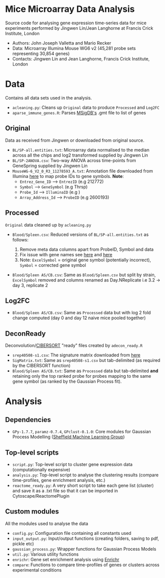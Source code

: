 # Mice Microarray Data Analysis

Source code for analysing gene expression time-series data for mice experiments performed by Jingwen Lin/Jean Langhorne at 
Francis Crick Institute, London

* Authors: John Joseph Valletta and Mario Recker
* Data: Microarray Illumina Mouse WG6 v2 (45,281 probe sets representing 30,854 genes)
* Contacts: Jingwen Lin and Jean Langhorne, Francis Crick Institute, London	

# Data
Contains all data sets used in the analysis.

* `acleaning.py`: Cleans up `Original` data to produce `Processed` and `Log2FC`
* `aparse_immune_genes.R`: Parses [MSigDB's](http://software.broadinstitute.org/gsea/msigdb/collections.jsp#C7) .gmt file to list of genes

## Original
Data as received from Jingwen or downloaded from original source.

* `BL/SP-all.entities.txt`: Microarray data normalised to the median across all the chips and log2 transformed supplied by Jingwen Lin
* `BL/SP-2ANOVA.csv`: Two-way ANOVA across time-points from GeneSpring supplied by Jingwen Lin
* `MouseWG-6_V2_0_R3_11278593_A.txt`: Annotation file downloaded from Illumina [here](http://support.illumina.com/content/dam/illumina-support/documents/downloads/productfiles/mousewg-6/mousewg-6_v2_0_r3_11278593_a_txt.zip) to map probe IDs to gene symbols. **Note**:
	+ `Entrez_Gene_ID` --> `EntrezID` (e.g 212772)
	+ `Symbol` --> `GeneSymbol` (e.g Thrsp)
	+ `Probe_Id` --> `IlluminaID` (e.g )
	+ `Array_Address_Id` --> `ProbeID` (e.g 2600193)

## Processed
`Original` data cleaned up by `acleaning.py`

* `Blood/Spleen.csv`: Reduced versions of `BL/SP-all.entities.txt` as follows:
	1. Remove meta data columns apart from ProbeID, Symbol and data
	2. Fix issue with gene names see [here](https://genomebiology.biomedcentral.com/articles/10.1186/s13059-016-1044-7) and [here](http://bmcbioinformatics.biomedcentral.com/articles/10.1186/1471-2105-5-80)
    3. Note: `ExcelSymbol` = original gene symbol (potentially incorrect), `Symbol` = corrected gene symbol

* `Blood/Spleen AS/CB.csv`: Same as `Blood/Spleen.csv` but split by strain, `ExcelSymbol` removed and columns renamed as Day.NReplicate i.e 3.2 -> day 3, replicate 2 

## Log2FC
* `Blood/Spleen AS/CB.csv`: Same as `Processed` data but with log 2 fold change computed (day 0 and day 12 naive mice pooled together) 

## DeconReady
Deconvolution/[CIBERSORT](https://www.nature.com/articles/nmeth.3337.pdf) "ready" files created by `adecon_ready.R`

* `srep40508-s1.csv`: The signature matrix downloaded from [here](https://www.nature.com/articles/srep40508)
* `SigMatrix.txt`: Same as `srep40508-s1.csv` but tab-delimited (as required by the CIBERSORT function)
* `Blood/Spleen AS/CB.txt`: Same as `Processed` data but tab-delimited **and** retaining only the top ranked probe for probes mapping to the same gene symbol (as ranked by the Gaussian Process fit). 

# Analysis

## Dependencies

* `GPy-1.7.7`, `paramz-0.7.4`, `GPclust-0.1.0`: Core modules for Gaussian Process Modelling ([Sheffield Machine Learning Group](https://github.com/SheffieldML)) 

## Top-level scripts

* `script.py`: Top-level script to cluster gene expression data (computationally expensive)
* `analysis.py`: Top-level script to analyse the clustering results (compare time-profiles, gene enrichment analysis, etc.)
* `reactome_ready.py`: A very short script to take each gene list (cluster) and save it as a .txt file so that it can be imported in Cytoscape/ReactomePlugin

## Custom modules

All the modules used to analyse the data

* `config.py`: Configuration file containing all constants used
* `input_output.py`: Input/output functions (creating folders, saving to pdf, pickle etc)
* `gaussian_process.py`: Wrapper functions for Gaussian Process Models
* `util.py`: Various utility functions
* `enrichr`: Gene set enrichment analysis using [Enrichr](http://amp.pharm.mssm.edu/Enrichr/)
* `compare`: Functions to compare time-profiles of genes or clusters across experimental conditions